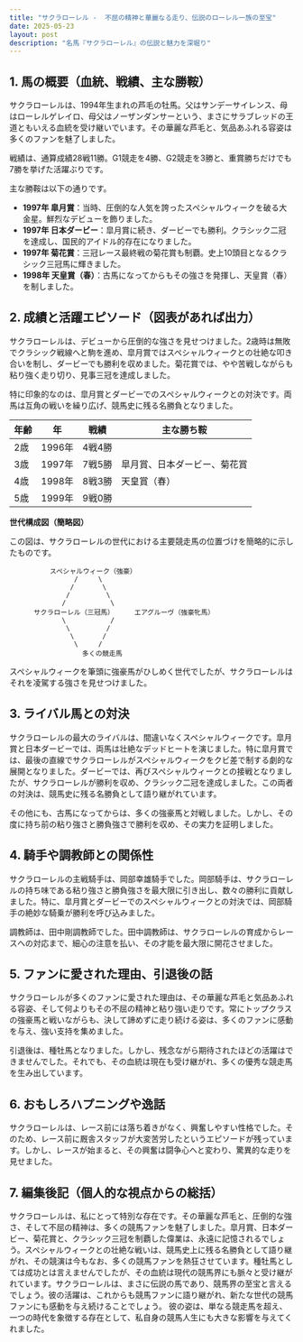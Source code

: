 ```yaml
---
title: "サクラローレル -  不屈の精神と華麗なる走り、伝説のローレル一族の至宝"
date: 2025-05-23
layout: post
description: "名馬『サクラローレル』の伝説と魅力を深堀り"
---
```


## 1. 馬の概要（血統、戦績、主な勝鞍）

サクラローレルは、1994年生まれの芦毛の牡馬。父はサンデーサイレンス、母はローレルゲレイロ、母父はノーザンダンサーという、まさにサラブレッドの王道ともいえる血統を受け継いでいます。その華麗な芦毛と、気品あふれる容姿は多くのファンを魅了しました。

戦績は、通算成績28戦11勝。G1競走を4勝、G2競走を3勝と、重賞勝ちだけでも7勝を挙げた活躍ぶりです。

主な勝鞍は以下の通りです。

* **1997年 皐月賞**：当時、圧倒的な人気を誇ったスペシャルウィークを破る大金星。鮮烈なデビューを飾りました。
* **1997年 日本ダービー**：皐月賞に続き、ダービーでも勝利。クラシック二冠を達成し、国民的アイドル的存在になりました。
* **1997年 菊花賞**：三冠レース最終戦の菊花賞も制覇。史上10頭目となるクラシック三冠馬に輝きました。
* **1998年 天皇賞（春）**：古馬になってからもその強さを発揮し、天皇賞（春）を制しました。


## 2. 成績と活躍エピソード（図表があれば出力）

サクラローレルは、デビューから圧倒的な強さを見せつけました。2歳時は無敗でクラシック戦線へと駒を進め、皐月賞ではスペシャルウィークとの壮絶な叩き合いを制し、ダービーでも勝利を収めました。菊花賞では、やや苦戦しながらも粘り強く走り切り、見事三冠を達成しました。

特に印象的なのは、皐月賞とダービーでのスペシャルウィークとの対決です。両馬は互角の戦いを繰り広げ、競馬史に残る名勝負となりました。

| 年齢 | 年 | 戦績 | 主な勝ち鞍 |
|---|---|---|---|
| 2歳 | 1996年 | 4戦4勝 |  |
| 3歳 | 1997年 | 7戦5勝 | 皐月賞、日本ダービー、菊花賞 |
| 4歳 | 1998年 | 8戦3勝 | 天皇賞（春） |
| 5歳 | 1999年 | 9戦0勝 |  |


**世代構成図（簡略図）**

この図は、サクラローレルの世代における主要競走馬の位置づけを簡略的に示したものです。

```
          スペシャルウィーク（強豪）
                /     \
               /       \
              /         \
             /           \
      サクラローレル（三冠馬）     エアグルーヴ（強豪牝馬）
             \           /
              \         /
               \       /
                \     /
                  多くの競走馬
```

スペシャルウィークを筆頭に強豪馬がひしめく世代でしたが、サクラローレルはそれを凌駕する強さを見せつけました。


## 3. ライバル馬との対決

サクラローレルの最大のライバルは、間違いなくスペシャルウィークです。皐月賞と日本ダービーでは、両馬は壮絶なデッドヒートを演じました。特に皐月賞では、最後の直線でサクラローレルがスペシャルウィークをクビ差で制する劇的な展開となりました。ダービーでは、再びスペシャルウィークとの接戦となりましたが、サクラローレルが勝利を収め、クラシック二冠を達成しました。この両者の対決は、競馬史に残る名勝負として語り継がれています。

その他にも、古馬になってからは、多くの強豪馬と対戦しました。しかし、その度に持ち前の粘り強さと勝負強さで勝利を収め、その実力を証明しました。


## 4. 騎手や調教師との関係性

サクラローレルの主戦騎手は、岡部幸雄騎手でした。岡部騎手は、サクラローレルの持ち味である粘り強さと勝負強さを最大限に引き出し、数々の勝利に貢献しました。特に、皐月賞とダービーでのスペシャルウィークとの対決では、岡部騎手の絶妙な騎乗が勝利を呼び込みました。

調教師は、田中剛調教師でした。田中調教師は、サクラローレルの育成からレースへの対応まで、細心の注意を払い、その才能を最大限に開花させました。


## 5. ファンに愛された理由、引退後の話

サクラローレルが多くのファンに愛された理由は、その華麗な芦毛と気品あふれる容姿、そして何よりもその不屈の精神と粘り強い走りです。常にトップクラスの強豪馬と戦いながらも、決して諦めずに走り続ける姿は、多くのファンに感動を与え、強い支持を集めました。

引退後は、種牡馬となりました。しかし、残念ながら期待されたほどの活躍はできませんでした。それでも、その血統は現在も受け継がれ、多くの優秀な競走馬を生み出しています。


## 6. おもしろハプニングや逸話

サクラローレルは、レース前には落ち着きがなく、興奮しやすい性格でした。そのため、レース前に厩舎スタッフが大変苦労したというエピソードが残っています。しかし、レースが始まると、その興奮は闘争心へと変わり、驚異的な走りを見せました。


## 7. 編集後記（個人的な視点からの総括）

サクラローレルは、私にとって特別な存在です。その華麗な芦毛と、圧倒的な強さ、そして不屈の精神は、多くの競馬ファンを魅了しました。皐月賞、日本ダービー、菊花賞と、クラシック三冠を制覇した偉業は、永遠に記憶されるでしょう。スペシャルウィークとの壮絶な戦いは、競馬史上に残る名勝負として語り継がれ、その競演は今もなお、多くの競馬ファンを熱狂させています。種牡馬としては成功とは言えませんでしたが、その血統は現代の競馬界にも脈々と受け継がれています。サクラローレルは、まさに伝説の馬であり、競馬界の至宝と言えるでしょう。彼の活躍は、これからも競馬ファンに語り継がれ、新たな世代の競馬ファンにも感動を与え続けることでしょう。  彼の姿は、単なる競走馬を超え、一つの時代を象徴する存在として、私自身の競馬人生にも大きな影響を与えてくれました。
